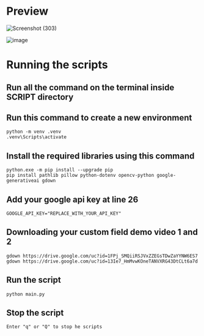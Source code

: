 # Preview
![Screenshot (303)](https://github.com/nilanjan-debnath/Yield-Smart/assets/91799113/0f14a4e3-50a5-4a47-bb80-a783006f7085)

![image](https://github.com/nilanjan-debnath/Yield-Smart/assets/91799113/4ebc7e06-28b9-41e5-b34b-fab8147cbbd0)


# Running the scripts
## Run all the command on the terminal inside **SCRIPT** directory

## Run this command to create a new environment
`python -m venv .venv`<br>
`.venv\Scripts\activate`
## Install the required libraries using this command
`python.exe -m pip install --upgrade pip`<br>
`pip install pathlib pillow python-dotenv opencv-python google-generativeai gdown`

## Add your google api key at line 26
`GOOGLE_API_KEY="REPLACE_WITH_YOUR_API_KEY" `

## Downloading your custom field demo video 1 and 2
`gdown https://drive.google.com/uc?id=1FPj_SMQiiRSJVxZZEGsTDwZaYYNW6ES7`<br>
`gdown https://drive.google.com/uc?id=13Ie7_HmMvwKOneTANVXRG43DtCLt6a7d`

## Run the script
`python main.py`

## Stop the script
`Enter "q" or "Q" to stop he scripts`

